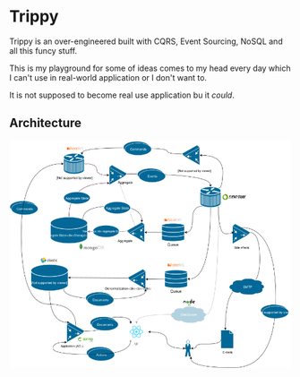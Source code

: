 # Trippy

Trippy is an over-engineered built with CQRS, Event Sourcing, NoSQL and all this funcy stuff.

This is my playground for some of ideas comes to my head every day which I can't use in real-world application or I don't want to.

It is not supposed to become real use application bu it *could*. 

## Architecture

![Architecture](docs/img/arch.png)
